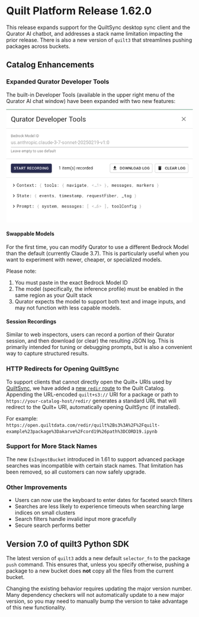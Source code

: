 # Quilt Platform Release 1.62.0

This release expands support for the QuiltSync desktop sync client and the Qurator AI chatbot,
and addresses a stack name limitation impacting the prior release.  There is also a new version of `quilt3`
that streamlines pushing packages across buckets.

## Catalog Enhancements

### Expanded Qurator Developer Tools

The built-in Developer Tools (available in the upper right menu of the Qurator AI chat window) have been expanded with two new features:

![Qurator Developer Tools Screenshot](./1-62-0-qurator-tools.png)

#### Swappable Models

For the first time, you can modify Qurator to use a different Bedrock Model than the default (currently Claude 3.7). This is particularly useful when you want to experiment with newer, cheaper, or specialized models.

Please note:

1. You must paste in the exact Bedrock Model ID
2. The model (specifically, the inference profile) must be enabled in the same region as your Quilt stack
3. Qurator expects the model to support both text and image inputs, and may not function with less capable models.

#### Session Recordings

Similar to web inspectors, users can record a portion of their Qurator session,
and then download (or clear) the resulting JSON log.
This is primarily intended for tuning or debugging prompts,
but is also a convenient way to capture structured results.


### HTTP Redirects for Opening QuiltSync

To support clients that cannot directly open the Quilt+ URIs used by [QuiltSync](https://www.quilt.bio/quiltsync),
we have added a [new `redir` route](https://docs.quilt.bio/quilt-platform-catalog-user/uri#catalog-usage) to the Quilt Catalog.
Appending the URL-encoded `quilt+s3://` URI for a package or path to `https://your-catalog-host/redir/`
generates a standard URL that will redirect to the Quilt+ URI, automatically opening QuiltSync (if installed).

For example: `https://open.quiltdata.com/redir/quilt%2Bs3%3A%2F%2Fquilt-example%23package%3Dakarve%2Fcord19%26path%3DCORD19.ipynb`

### Support for More Stack Names

The new `EsIngestBucket` introduced in 1.61 to support advanced package searches was incompatible with certain stack names.
That limitation has been removed, so all customers can now safely upgrade.

### Other Improvements

- Users can now use the keyboard to enter dates for faceted search filters
- Searches are less likely to experience timeouts when searching large indices on small clusters
- Search filters handle invalid input more gracefully
- Secure search performs better

## Version 7.0 of quilt3 Python SDK

The latest version of `quilt3` adds a new default `selector_fn`
to the package `push` command.  This ensures that, unless you specify otherwise, pushing a package to a new bucket does **not** copy all the files from the current bucket.

Changing the existing behavior requires updating the major version number. Many dependency checkers will not automatically update to a new major version, so you may need to manually bump the version to take advantage of this new functionality.
